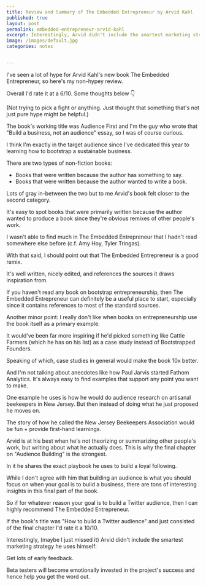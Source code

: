 ```yaml
---
title: Review and Summary of The Embedded Entrepreneur by Arvid Kahl
published: true
layout: post
permalink: embedded-entrepreneur-arvid-kahl
excerpt: Interestingly, Arvid didn't include the smartest marketing strategy he uses himself
image: /images/default.jpg
categories: notes


---
```



I've seen a lot of hype for Arvid Kahl's new book The Embedded Entrepreneur, so here's my non-hypey review.

Overall I'd rate it at a 6/10. Some thoughts below 👇

(Not trying to pick a fight or anything. Just thought that something that's not just pure hype might be helpful.)

The book's working title was Audience First and I'm the guy who wrote that "Build a business, not an audience" essay, so I was of course curious.

I think I'm exactly in the target audience since I've dedicated this year to learning how to bootstrap a sustainable business.

There are two types of non-fiction books:

- Books that were written because the author has something to say. 
- Books that were written because the author wanted to write a book.

Lots of gray in-between the two but to me Arvid's book felt closer to the second category.

It's easy to spot books that were primarily written because the author wanted to produce a book since they're obvious remixes of other people's work. 

I wasn't able to find much in The Embedded Entrepreneur that I hadn't read somewhere else before (c.f. Amy Hoy, Tyler Tringas).

With that said, I should point out that The Embedded Entrepreneur is a good remix.

It's well written, nicely edited, and references the sources it draws inspiration from.

If you haven't read any book on bootstrap entrepreneurship, then The Embedded Entrepreneur can definitely be a useful place to start, especially since it contains references to most of the standard sources.

Another minor point: I really don't like when books on entrepreneurship use the book itself as a primary example. 

It would've been far more inspiring if he'd picked something like Cattle Farmers (which he has on his list) as a case study instead of Bootstrapped Founders.

Speaking of which, case studies in general would make the book 10x better.

And I'm not talking about anecdotes like how Paul Jarvis started Fathom Analytics. It's always easy to find examples that support any point you want to make.

One example he uses is how he would do audience research on artisanal beekeepers in New Jersey. But then instead of doing what he just proposed he moves on.

The story of how he called the New Jersey Beekeepers Association would be fun + provide first-hand learnings.

Arvid is at his best when he's not theorizing or summarizing other people's work, but writing about what he actually does. This is why the final chapter on "Audience Building" is the strongest.

In it he shares the exact playbook he uses to build a loyal following.

While I don't agree with him that building an audience is what you should focus on when your goal is to build a business, there are tons of interesting insights in this final part of the book.

So if for whatever reason your goal is to build a Twitter audience, then I can highly recommend The Embedded Entrepreneur.

If the book's title was "How to build a Twitter audience" and just consisted of the final chapter I'd rate it a 10/10.

Interestingly, (maybe I just missed it) Arvid didn't include the smartest marketing strategy he uses himself:

Get lots of early feedback. 

Beta testers will become emotionally invested in the project's success and hence help you get the word out.
